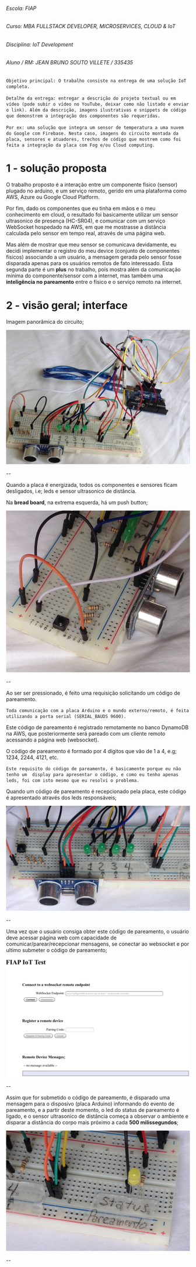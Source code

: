 ###### Escola: FIAP
###### Curso: MBA FULLSTACK DEVELOPER, MICROSERVICES, CLOUD & IoT
###### Disciplina: IoT Development
###### Aluno / RM: JEAN BRUNO SOUTO VILLETE / 335435


```
Objetivo principal: O trabalho consiste na entrega de uma solução IoT completa.

Detalhe da entrega: entregar a descrição do projeto textual ou em vídeo (pode subir o vídeo no YouTube, deixar como não listado e enviar o link). Além da descrição, imagens ilustrativas e snippets de código que demonstrem a integração dos componentes são requeridas. 

Por ex: uma solução que integra um sensor de temperatura a uma nuvem do Google com Firebase. Nesta caso, imagens do circuito montada da placa, sensores e atuadores, trechos de código que mostrem como foi feita a integração da placa com Fog e/ou Cloud computing. 
```

# 1 - solução proposta

O trabalho proposto é a interação entre um componente físico (sensor) plugado no arduino, e um serviço remoto,
gerido em uma plataforma como AWS, Azure ou Google Cloud Platform.

Por fim, dado os componentes que eu tinha em mãos e o meu conhecimento em cloud, o resultado foi basicamente
utilizar um sensor ultrasonico de presença (HC-SR04), e comunicar com um serviço WebSocket hospedado na 
AWS, em que me mostrasse a distância calculada pelo sensor em tempo real, através de uma página web.

Mas além de mostrar que meu sensor se comunicava devidamente, eu decidi implementar o registro do meu device
(conjunto de componentes físicos) associando a um usuário, a mensagem gerada pelo sensor fosse disparada
apenas para os usuários remotos de fato interessado.
Esta segunda parte é um **plus** no trabalho, pois mostra além da comunicação mínima do componente/sensor
com a internet, mas também uma **inteligência no pareamento** entre o físico e o serviço remoto na internet.

# 2 - visão geral; interface

Imagem panorâmica do circuito;

![](imgs/A_fiap-iot-test-board-overview.JPG)

--

Quando a placa é energizada, todos os componentes e sensores ficam desligados, i.e; leds e 
sensor ultrasonico de distância.

Na **bread board**, na extrema esquerda, há um push button;

![](imgs/B_fiap-iot-test-push_button-pairing.jpg)

--

Ao ser ser pressionado, é feito uma requisição solicitando um código de pareamento.

    Toda comunicação com a placa Arduino e o mundo externo/remoto, é feita utilizando a porta serial (SERIAL_BAUDS 9600).

Este código de pareamento é registrado remotamente no banco DynamoDB na AWS, que posteriormente
será pareado com um cliente remoto acessando a página web (websocket).

O código de pareamento é formado por 4 dígitos que vão de 1 a 4, e.g; 1234, 2244, 4121, etc.

    Este requisito do código de pareamento, é basicamente porque eu não tenho um  display para apresentar o código, e como eu tenho apenas leds, foi com isto mesmo que eu resolvi o problema.

Quando um código de pareamento é recepcionado pela placa, este código é apresentado através dos
leds responsáveis;

![](imgs/C_fiap-iot-test-leds-pairing_code_digits.jpg)

--

Uma vez que o usuário consiga obter este código de pareamento, o usuário deve acessar página web com capacidade de comunicar/parear/recepcionar mensagens, se conectar ao websocket e por ultimo submeter o código de pareamento;

![](imgs/E_fiap-iot-test-web_page.jpg)

--

Assim que for submetido o código de pareamento, é disparado uma mensagem para o disposivo
(placa Arduino) informando do evento de pareamento, e a partir deste momento, o led do status
de pareamento é ligado, e o sensor ultrasonico de distância começa a observar o ambiente e disparar
a distância do corpo mais próximo a cada **500 milissegundos**;

![](imgs/D_fiap-iot-test-led-pairing_status.JPG)

--